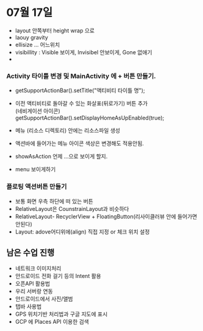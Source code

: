 # 07월 17일

- layout 안쪽부터 height wrap 으로
- laouy gravity 
- ellisize ... 어느위치
- visibillity : Visible 보이게, Invisibel 안보이게, Gone 없애기
- 


### Activity 타이틀 변경 및 MainActivity 에 + 버튼 만들기.
- getSupportActionBar().setTitle("액티비티 타이틀 명");
- 이전 액티비티로 돌아갈 수 있는 화살표(뒤로가기) 버튼 추가  
(네비게이션 아이콘)  
getSupportActionBar().setDisplayHomeAsUpEnabled(true);

- 메뉴 (리소스 디렉토리) 안에는 리소스파일 생성
- 액션바에 들어가는 메뉴 아이콘 색상은 변경해도 적용안됨.
- showAsAction 언제 ...으로 보이게 할지.
- menu 보이게하기


### 플로팅 액션버튼 만들기
- 보통 화면 우측 하단에 떠 있는 버튼
- RelativeLayout은
    CounstrainLayout과 비슷하다
- RelativeLayout- RecyclerView + FloatingButton(리사이클러뷰 안에 들어가면 안된다)
- Layout: adove어디위에(align) 직접 지정 or 체크 위치 설정



## 남은 수업 진행
- 네트워크 이미지처리
- 안드로이드 전화 걸기 등의 Intent 활용
- 오픈API 활용법
- 우리 서버랑 연동
- 안드로이드에서 사진/앨범
- 탭바 사용법
- GPS 위치기반 처리법과 구글 지도에 표시
- GCP 에 Places API 이용한 검색

